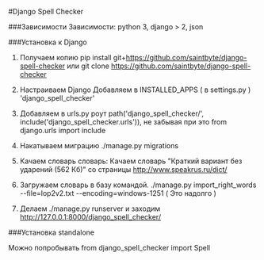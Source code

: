 #Django Spell Checker

###Зависимости
Зависимости: python 3, django > 2, json 

###Установка к Django
1. Получаем копию
pip install git+https://github.com/saintbyte/django-spell-checker
или 
git clone https://github.com/saintbyte/django-spell-checker

2. Настраиваем Django
Добавляем в INSTALLED_APPS ( в settings.py ) 'django_spell_checker' 

3. Добавляем в urls.py роут 
path('django_spell_checker/', include('django_spell_checker.urls')),
не забывая при это from django.urls import  include

4. Накатываем миграцию ./manage.py migrations

5. Качаем словарь словарь: 
Качаем словарь "Краткий вариант без ударений (562 Кб)" со страницы http://www.speakrus.ru/dict/  

6. Загружаем словарь в базу командой. 
./manage.py import_right_words --file=lop2v2.txt --encoding=windows-1251
( Это надолго ) 

7. Делаем ./manage.py runserver и заходим http://127.0.0.1:8000/django_spell_checker/


###Установка standalone
 
Можно попробывать from django_spell_checker import Spell
